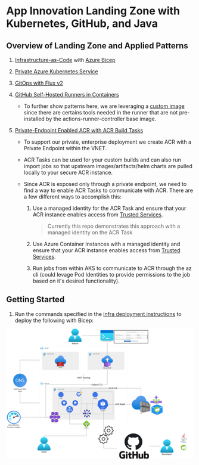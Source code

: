 # App Innovation Landing Zone with Kubernetes, GitHub, and Java

## Overview of Landing Zone and Applied Patterns

1. [Infrastructure-as-Code](https://docs.microsoft.com/en-us/devops/deliver/what-is-infrastructure-as-code) with [Azure Bicep](https://github.com/Azure/bicep)

2. [Private Azure Kubernetes Service](https://docs.microsoft.com/en-us/azure/aks/private-clusters)

3. [GitOps with Flux v2](https://docs.microsoft.com/en-us/azure/azure-arc/kubernetes/conceptual-gitops-flux2)

4. [GitHub Self-Hosted Runners in Containers](https://github.com/actions-runner-controller/actions-runner-controller)

    - To further show patterns here, we are leveraging a [custom image](./gitops/github-runner/Dockerfile) since there are certains tools needed in the runner that are not pre-installed by the actions-runner-controller base image.

5. [Private-Endpoint Enabled ACR with ACR Build Tasks](https://docs.microsoft.com/en-us/azure/container-registry/container-registry-tasks-overview)

    - To support our private, enterprise deployment we create ACR with a Private Endpoint within the VNET.

    - ACR Tasks can be used for your custom builds and can also run import jobs so that upstream images/artifacts/helm charts are pulled locally to your secure ACR instance.
    
    - Since ACR is exposed only through a private endpoint, we need to find a way to enable ACR Tasks to communicate with ACR. There are a few different ways to accomplish this:

        1. Use a managed identity for the ACR Task and ensure that your ACR instance enables access from [Trusted Services](https://docs.microsoft.com/en-us/azure/container-registry/allow-access-trusted-services#trusted-services).

            > Currently this repo demonstrates this approach with a managed identity on the ACR Task

        2. Use Azure Container Instances with a managed identity and ensure that your ACR instance enables access from [Trusted Services](https://docs.microsoft.com/en-us/azure/container-registry/allow-access-trusted-services#trusted-services).

        3. Run jobs from within AKS to communicate to ACR through the az cli (could levage Pod Identities to provide permissions to the job based on it's desired functionality).

## Getting Started

1. Run the commands specified in the [infra deployment instructions](./infra/README.md) to deploy the following with Bicep:

![app-innovation-landing-zone-architecture](./assets/app-innovation-landing-zone-architecture.png)